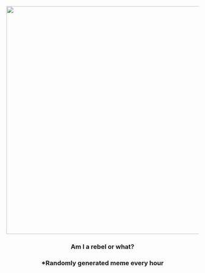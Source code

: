 <p align="center">
        <img src="https://i.redd.it/1id9drwayxa91.jpg" width="600" height="600">
        </p>
        <h3 align="center">Am I a rebel or what?</h3>
        <h3 align="center">*Randomly generated meme every hour</h3>
    